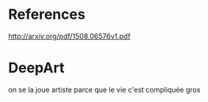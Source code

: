 # References
http://arxiv.org/pdf/1508.06576v1.pdf

# DeepArt
on se la joue artiste parce que le vie c'est compliquée gros

